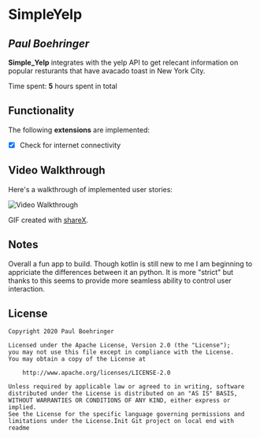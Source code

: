 # SimpleYelp

## *Paul Boehringer*

**Simple_Yelp** integrates with the yelp API to get relecant information on popular resturants that have avacado toast in New York City. 

Time spent: **5** hours spent in total

## Functionality 

The following **extensions** are implemented:

* [x] Check for internet connectivity


## Video Walkthrough

Here's a walkthrough of implemented user stories:

<img src='https://imgur.com/a/ywuj6tt' title='Video Walkthrough' width='' alt='Video Walkthrough' />

GIF created with [shareX](http://www.shareX.com/).

## Notes

Overall a fun app to build. Though kotlin is still new to me I am beginning to appriciate the differences between it an python. It is more "strict" but thanks to this seems to provide more seamless ability to control user interaction. 

## License

    Copyright 2020 Paul Boehringer
    
    Licensed under the Apache License, Version 2.0 (the "License");
    you may not use this file except in compliance with the License.
    You may obtain a copy of the License at
    
        http://www.apache.org/licenses/LICENSE-2.0
    
    Unless required by applicable law or agreed to in writing, software
    distributed under the License is distributed on an "AS IS" BASIS,
    WITHOUT WARRANTIES OR CONDITIONS OF ANY KIND, either express or implied.
    See the License for the specific language governing permissions and
    limitations under the License.Init Git project on local end with readme
